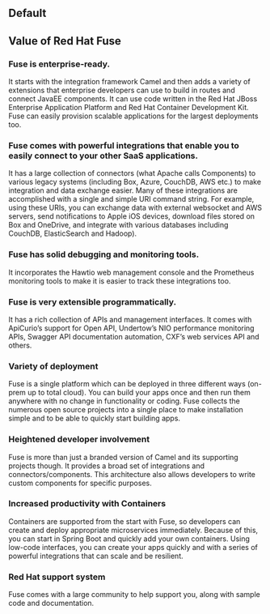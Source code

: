 ## Default
<section class="assembly assembly-type-rich_text_columns pf-c-content pf-c-page__main-section">
  <h1 class="pf-u-mb-lg">Value of Red Hat Fuse</h1>
  <div class="pf-l-grid pf-m-gutter rich-text__content">
    <div class="pf-l-grid__item pf-m-12-col pf-m-4-col-on-md pf-m-3-col-on-lg">
      <h3>Fuse is enterprise-ready.</h3>
      <p>It starts with the integration framework Camel and then adds a variety of extensions that enterprise developers can use to build in routes and connect JavaEE components. It can use code written in the Red Hat JBoss Enterprise Application Platform and Red Hat Container Development Kit. Fuse can easily provision scalable applications for the largest deployments too.</p>
    </div>
    <div class="pf-l-grid__item pf-m-12-col pf-m-4-col-on-md pf-m-3-col-on-lg">
      <h3>Fuse comes with powerful integrations that enable you to easily connect to your other SaaS applications.</h3>
      <p>It has a large collection of connectors (what Apache calls Components) to various legacy systems (including Box, Azure, CouchDB, AWS etc.) to make integration and data exchange easier. Many of these integrations are accomplished with a single and simple URI command string. For example, using these URIs, you can exchange data with external websocket and AWS servers, send notifications to Apple iOS devices, download files stored on Box and OneDrive, and integrate with various databases including CouchDB, ElasticSearch and Hadoop).</p>
    </div>
    <div class="pf-l-grid__item pf-m-12-col pf-m-4-col-on-md pf-m-3-col-on-lg">
      <h3>Fuse has solid debugging and monitoring tools.</h3>
      <p>It incorporates the Hawtio web management console and the Prometheus monitoring tools to make it is easier to track these integrations too. </p>
    </div>
    <div class="pf-l-grid__item pf-m-12-col pf-m-4-col-on-md pf-m-3-col-on-lg">
      <h3>Fuse is very extensible programmatically.</h3>
      <p>It has a rich collection of APIs and management interfaces. It comes with ApiCurio’s support for Open API, Undertow’s NIO performance monitoring APIs, Swagger API documentation automation, CXF’s web services API and others.</p>
    </div>
    <div class="pf-l-grid__item pf-m-12-col pf-m-4-col-on-md pf-m-3-col-on-lg">
      <h3>Variety of deployment</h3>
      <p>Fuse is a single platform which can be deployed in three different ways (on-prem up to total cloud). You can build your apps once and then run them anywhere with no change in functionality or coding. Fuse collects the numerous open source projects into a single place to make installation simple and to be able to quickly start building apps.</p>
    </div>
    <div class="pf-l-grid__item pf-m-12-col pf-m-4-col-on-md pf-m-3-col-on-lg">
      <h3>Heightened developer involvement</h3>
      <p>Fuse is more than just a branded version of Camel and its supporting projects though. It provides a broad set of integrations and connectors/components. This architecture also allows developers to write custom components for specific purposes. </p>
    </div>
    <div class="pf-l-grid__item pf-m-12-col pf-m-4-col-on-md pf-m-3-col-on-lg">
      <h3>Increased productivity with Containers</h3>
      <p>Containers are supported from the start with Fuse, so developers can create and deploy appropriate microservices immediately. Because of this, you can start in Spring Boot and quickly add your own containers. Using low-code interfaces, you can create your apps quickly and with a series of powerful integrations that can scale and be resilient. </p>
    </div>
    <div class="pf-l-grid__item pf-m-12-col pf-m-4-col-on-md pf-m-3-col-on-lg">
      <h3>Red Hat support system</h3>
      <p>Fuse comes with a large community to help support you, along with sample code and documentation.</p>
    </div>
  </div>
</section>

